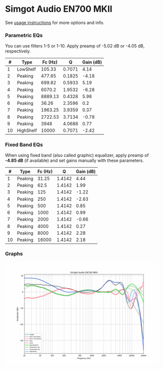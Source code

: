 # Simgot Audio EN700 MKII
See [usage instructions](https://github.com/jaakkopasanen/AutoEq#usage) for more options and info.

### Parametric EQs
You can use filters 1-5 or 1-10. Apply preamp of -5.02 dB or -4.05 dB, respectively.

|   # | Type      |   Fc (Hz) |      Q |   Gain (dB) |
|-----|-----------|-----------|--------|-------------|
|   1 | LowShelf  |    105.33 | 0.7071 |        4.14 |
|   2 | Peaking   |    477.65 | 0.1825 |       -4.18 |
|   3 | Peaking   |    699.82 | 0.5933 |        5.19 |
|   4 | Peaking   |   6070.2  | 1.9532 |       -6.28 |
|   5 | Peaking   |   8889.13 | 0.4328 |        5.98 |
|   6 | Peaking   |     36.26 | 2.3596 |        0.2  |
|   7 | Peaking   |   1963.25 | 3.9359 |        0.37 |
|   8 | Peaking   |   2722.53 | 3.7134 |       -0.78 |
|   9 | Peaking   |   3948    | 4.0688 |        0.77 |
|  10 | HighShelf |  10000    | 0.7071 |       -2.42 |

### Fixed Band EQs
When using fixed band (also called graphic) equalizer, apply preamp of **-4.85 dB** (if available) and set gains manually with these parameters.

|   # | Type    |   Fc (Hz) |      Q |   Gain (dB) |
|-----|---------|-----------|--------|-------------|
|   1 | Peaking |     31.25 | 1.4142 |        4.44 |
|   2 | Peaking |     62.5  | 1.4142 |        1.99 |
|   3 | Peaking |    125    | 1.4142 |       -1.22 |
|   4 | Peaking |    250    | 1.4142 |       -2.63 |
|   5 | Peaking |    500    | 1.4142 |        0.85 |
|   6 | Peaking |   1000    | 1.4142 |        0.99 |
|   7 | Peaking |   2000    | 1.4142 |       -0.66 |
|   8 | Peaking |   4000    | 1.4142 |        0.27 |
|   9 | Peaking |   8000    | 1.4142 |        2.28 |
|  10 | Peaking |  16000    | 1.4142 |        2.18 |

### Graphs
![](./Simgot%20Audio%20EN700%20MKII.png)
